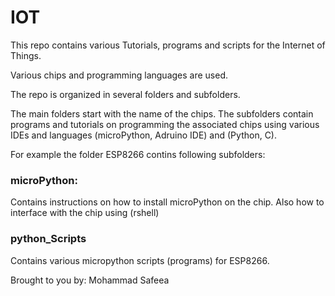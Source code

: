 # IOT

This repo contains various Tutorials, programs and scripts for the Internet of Things.

Various chips and programming languages are used.

The repo is organized in several folders and subfolders.

The main folders start with the name of the chips. The subfolders contain programs and tutorials on programming the associated chips using various IDEs and languages (microPython, Adruino IDE) and (Python, C).

For example the folder ESP8266 contins following subfolders:

### microPython:
Contains instructions on how to install microPython on the chip.
Also how to interface with the chip using (rshell)

### python_Scripts
Contains various micropython scripts (programs) for ESP8266.

Brought to you by: Mohammad Safeea
